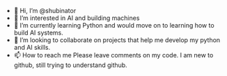 - 👋 Hi, I’m @shubinator
- 👀 I’m interested in AI and building machines
- 🌱 I’m currently learning Python and would move on to learning how to build AI systems. 
- 💞️ I’m looking to collaborate on projects that help me develop my python and AI skills. 
- 📫 How to reach me  Please leave comments on my code. I am new to github, still trying to understand github. 

<!---
shubinator/shubinator is a ✨ special ✨ repository because its `README.md` (this file) appears on your GitHub profile.
You can click the Preview link to take a look at your changes.
--->
